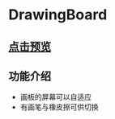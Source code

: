# DrawingBoard

## [点击预览](http://www.diqiuxin.top/CodeProduction/DrawingBoard/canvas.html)

## 功能介绍

- 画板的屏幕可以自适应
- 有画笔与橡皮擦可供切换